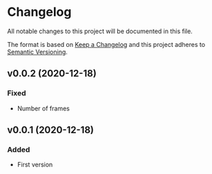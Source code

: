 # Changelog
All notable changes to this project will be documented in this file.

The format is based on [Keep a Changelog](http://keepachangelog.com/)
and this project adheres to [Semantic Versioning](http://semver.org/).

## v0.0.2 (2020-12-18)
### Fixed
- Number of frames

## v0.0.1 (2020-12-18)
### Added
- First version
